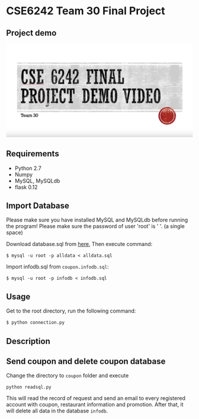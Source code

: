 # CSE6242 Team 30 Final Project

## Project demo
[![Project demo](assets/demo.png)](https://www.youtube.com/watch?v=-jquTb80sXY&feature=youtu.be)

## Requirements
* Python 2.7
* Numpy
* MySQL, MySQLdb
* flask 0.12


## Import Database

Please make sure you have installed MySQL and MySQLdb before running the program! Please make sure the password of user 'root' is ' '. (a single space)

Download database.sql from [here](https://drive.google.com/open?id=0B2rvL2JjAe7kVVdIRkxTY216c2M), 
Then execute command:
```
$ mysql -u root -p alldata < alldata.sql
```

Import infodb.sql from `coupon.infodb.sql`:
```
$ mysql -u root -p infodb < infodb.sql
```

## Usage

Get to the root directory, run the following command:
```python
$ python connection.py

```

## Description

## Send coupon and delete coupon database

Change the directory to `coupon` folder and execute 
```
python readsql.py
```
This will read the record of request and send an email to every registered account with coupon, restaurant information and promotion. After that, it will delete all data in the database `infodb`.
